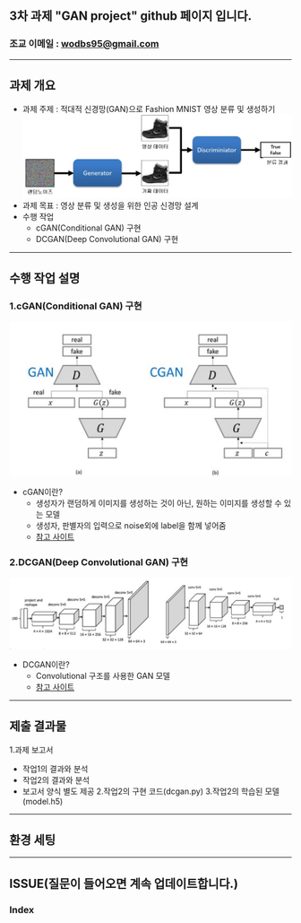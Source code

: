 ## 3차 과제 "GAN project" github 페이지 입니다.   
### 조교 이메일 : wodbs95@gmail.com   
- - -
## 과제 개요   
* 과제 주제 : 적대적 신경망(GAN)으로 Fashion MNIST 영상 분류 및 생성하기   
![IMAGE1](/ignore/images.jpg)
* 과제 목표 : 영상 분류 및 생성을 위한 인공 신경망 설계   
* 수행 작업   
  * cGAN(Conditional GAN) 구현    
  * DCGAN(Deep Convolutional GAN) 구현      
- - -
## 수행 작업 설명
### 1.cGAN(Conditional GAN) 구현   
![IMAGE2](/ignore/cgan.JPG)
* cGAN이란?   
  * 생성자가 랜덤하게 이미지를 생성하는 것이 아닌, 원하는 이미지를 생성할 수 있는 모델
  * 생성자, 판별자의 입력으로 noise외에 label을 함께 넣어줌
  * [참고 사이트](https://rm-7.tistory.com/2)   
  
### 2.DCGAN(Deep Convolutional GAN) 구현   
![IMAGE2](/ignore/dcgan.JPG)
* DCGAN이란?   
  * Convolutional 구조를 사용한 GAN 모델
  * [참고 사이트](http://jaejunyoo.blogspot.com/2017/02/deep-convolutional-gan-dcgan-1.html)   
- - -
## 제출 결과물   
1.과제 보고서
  * 작업1의 결과와 분석
  * 작업2의 결과와 분석
  * 보고서 양식 별도 제공
2.작업2의 구현 코드(dcgan.py)
3.작업2의 학습된 모델(model.h5)
- - -
## 환경 세팅   
- - -
## ISSUE(질문이 들어오면 계속 업데이트합니다.)   
### Index   